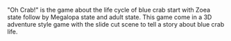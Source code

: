 "Oh Crab!" is the game about the life cycle of blue crab start with Zoea state follow by Megalopa state and adult state. This game come in a 3D adventure style game with the slide cut scene to tell a story about blue crab life.
